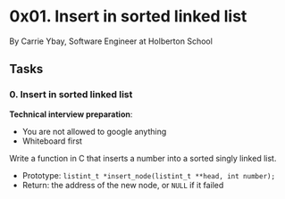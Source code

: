 # 0x01. Insert in sorted linked list

By Carrie Ybay, Software Engineer at Holberton School


## Tasks

### 0. Insert in sorted linked list

**Technical interview preparation**:

-   You are not allowed to google anything
-   Whiteboard first

Write a function in C that inserts a number into a sorted singly linked list.

-   Prototype:  `listint_t *insert_node(listint_t **head, int number);`
-   Return: the address of the new node, or  `NULL`  if it failed


